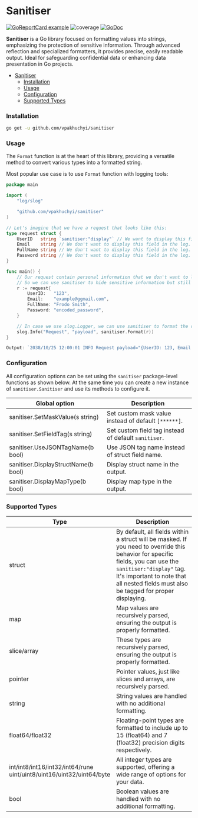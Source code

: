 # Sanitiser

[![GoReportCard example](https://goreportcard.com/badge/github.com/vpakhuchyi/sanitiser)](https://goreportcard.com/report/github.com/vpakhuchyi/sanitiser)
![coverage](https://raw.githubusercontent.com/vpakhuchyi/sanitiser/badges/.badges/main/coverage.svg)
[![GoDoc](https://godoc.org/github.com/vpakhuchyi/sanitiser?status.svg)](https://godoc.org/github.com/vpakhuchyi/sanitiser)

**Sanitiser** is a Go library focused on formatting values into strings, emphasizing the protection
of sensitive information. Through advanced reflection and specialized formatters, it provides precise,
easily readable output. Ideal for safeguarding confidential data or enhancing data presentation in Go projects.

<!-- TOC -->

* [Sanitiser](#sanitiser)
    * [Installation](#installation)
    * [Usage](#usage)
    * [Configuration](#configuration)
    * [Supported Types](#supported-types)

<!-- TOC -->

### Installation

```bash
go get -u github.com/vpakhuchyi/sanitiser
```

### Usage

The `Format` function is at the heart of this library, providing a versatile method to convert various types into a
formatted string.

Most popular use case is to use `Format` function with logging tools:

```go
package main

import (
	"log/slog"

	"github.com/vpakhuchyi/sanitiser"
)

// Let's imagine that we have a request that looks like this:
type request struct {
	UserID   string `sanitiser:"display"` // We want to display this field in the log.
	Email    string // We don't want to display this field in the log.
	FullName string // We don't want to display this field in the log.
	Password string // We don't want to display this field in the log.
}

func main() {
	// Our request contain personal information that we don't want to log.
	// So we can use sanitiser to hide sensitive information but still be able to log the request.
	r := request{
		UserID:   "123",
		Email:    "example@ggmail.com",
		FullName: "Frodo Smith",
		Password: "encoded_password",
	}

	// In case we use slog.Logger, we can use sanitiser to format the request before logging it.
	slog.Info("Request", "payload", sanitiser.Format(r))
}

Output: `2038/10/25 12:00:01 INFO Request payload="{UserID: 123, Email: [******], FullName: [******], Password: [******]}"`

```

### Configuration

All configuration options can be set using the `sanitiser` package-level functions as shown below.
At the same time you can create a new instance of `sanitiser.Sanitiser` and use its methods to configure it.

| Global option                       | Description                                          |
|-------------------------------------|------------------------------------------------------|
| sanitiser.SetMaskValue(s string)    | Set custom mask value instead of default `[******]`. |
| sanitiser.SetFieldTag(s string)     | Set custom field tag instead of default `sanitiser`. |
| sanitiser.UseJSONTagName(b bool)    | Use JSON tag name instead of struct field name.      |
| sanitiser.DisplayStructName(b bool) | Display struct name in the output.                   |
| sanitiser.DisplayMapType(b bool)    | Display map type in the output.                      |

### Supported Types

| Type                                                                     | Description                                                                                                                                                                                                                                           |
|--------------------------------------------------------------------------|-------------------------------------------------------------------------------------------------------------------------------------------------------------------------------------------------------------------------------------------------------|
| struct                                                                   | By default, all fields within a struct will be masked. If you need to override this behavior for specific fields, you can use the `sanitiser:"display"` tag. It's important to note that all nested fields must also be tagged for proper displaying. |
| map                                                                      | Map values are recursively parsed, ensuring the output is properly formatted.                                                                                                                                                                         |
| slice/array                                                              | These types are recursively parsed, ensuring the output is properly formatted.                                                                                                                                                                        |
| pointer                                                                  | Pointer values, just like slices and arrays, are recursively parsed.                                                                                                                                                                                  |
| string                                                                   | String values are handled with no additional formatting.                                                                                                                                                                                              |
| float64/float32                                                          | Floating-point types are formatted to include up to 15 (float64) and 7 (float32) precision digits respectively.                                                                                                                                       |
| int/int8/int16/int32/int64/rune<br/>uint/uint8/uint16/uint32/uint64/byte | All integer types are supported, offering a wide range of options for your data.                                                                                                                                                                      |
| bool                                                                     | Boolean values are handled with no additional formatting.                                                                                                                                                                                             |
